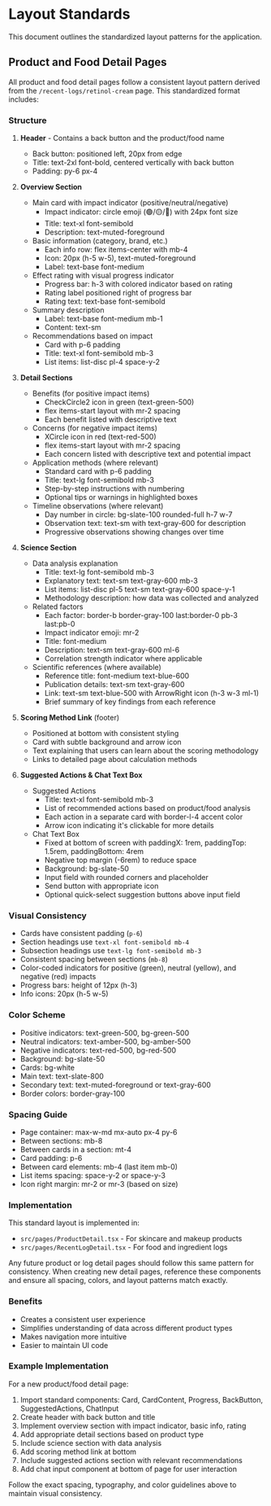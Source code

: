 
# Layout Standards

This document outlines the standardized layout patterns for the application.

## Product and Food Detail Pages

All product and food detail pages follow a consistent layout pattern derived from the `/recent-logs/retinol-cream` page. This standardized format includes:

### Structure
1. **Header** - Contains a back button and the product/food name
   - Back button: positioned left, 20px from edge
   - Title: text-2xl font-bold, centered vertically with back button
   - Padding: py-6 px-4

2. **Overview Section**
   - Main card with impact indicator (positive/neutral/negative)
     - Impact indicator: circle emoji (🟢/🟡/🔴) with 24px font size
     - Title: text-xl font-semibold
     - Description: text-muted-foreground
   - Basic information (category, brand, etc.)
     - Each info row: flex items-center with mb-4
     - Icon: 20px (h-5 w-5), text-muted-foreground
     - Label: text-base font-medium
   - Effect rating with visual progress indicator
     - Progress bar: h-3 with colored indicator based on rating
     - Rating label positioned right of progress bar
     - Rating text: text-base font-semibold
   - Summary description
     - Label: text-base font-medium mb-1
     - Content: text-sm
   - Recommendations based on impact
     - Card with p-6 padding
     - Title: text-xl font-semibold mb-3
     - List items: list-disc pl-4 space-y-2

3. **Detail Sections**
   - Benefits (for positive impact items)
     - CheckCircle2 icon in green (text-green-500)
     - flex items-start layout with mr-2 spacing
     - Each benefit listed with descriptive text
   - Concerns (for negative impact items)
     - XCircle icon in red (text-red-500)
     - flex items-start layout with mr-2 spacing
     - Each concern listed with descriptive text and potential impact
   - Application methods (where relevant)
     - Standard card with p-6 padding
     - Title: text-lg font-semibold mb-3
     - Step-by-step instructions with numbering
     - Optional tips or warnings in highlighted boxes
   - Timeline observations (where relevant)
     - Day number in circle: bg-slate-100 rounded-full h-7 w-7
     - Observation text: text-sm with text-gray-600 for description
     - Progressive observations showing changes over time

4. **Science Section**
   - Data analysis explanation
     - Title: text-lg font-semibold mb-3
     - Explanatory text: text-sm text-gray-600 mb-3
     - List items: list-disc pl-5 text-sm text-gray-600 space-y-1
     - Methodology description: how data was collected and analyzed
   - Related factors
     - Each factor: border-b border-gray-100 last:border-0 pb-3 last:pb-0
     - Impact indicator emoji: mr-2
     - Title: font-medium
     - Description: text-sm text-gray-600 ml-6
     - Correlation strength indicator where applicable
   - Scientific references (where available)
     - Reference title: font-medium text-blue-600
     - Publication details: text-sm text-gray-600
     - Link: text-sm text-blue-500 with ArrowRight icon (h-3 w-3 ml-1)
     - Brief summary of key findings from each reference

5. **Scoring Method Link** (footer)
   - Positioned at bottom with consistent styling
   - Card with subtle background and arrow icon
   - Text explaining that users can learn about the scoring methodology
   - Links to detailed page about calculation methods

6. **Suggested Actions & Chat Text Box**
   - Suggested Actions
     - Title: text-xl font-semibold mb-3
     - List of recommended actions based on product/food analysis
     - Each action in a separate card with border-l-4 accent color
     - Arrow icon indicating it's clickable for more details
   - Chat Text Box
     - Fixed at bottom of screen with paddingX: 1rem, paddingTop: 1.5rem, paddingBottom: 4rem
     - Negative top margin (-6rem) to reduce space
     - Background: bg-slate-50
     - Input field with rounded corners and placeholder
     - Send button with appropriate icon
     - Optional quick-select suggestion buttons above input field

### Visual Consistency
- Cards have consistent padding (`p-6`)
- Section headings use `text-xl font-semibold mb-4`
- Subsection headings use `text-lg font-semibold mb-3`
- Consistent spacing between sections (`mb-8`)
- Color-coded indicators for positive (green), neutral (yellow), and negative (red) impacts
- Progress bars: height of 12px (h-3)
- Info icons: 20px (h-5 w-5)

### Color Scheme
- Positive indicators: text-green-500, bg-green-500
- Neutral indicators: text-amber-500, bg-amber-500
- Negative indicators: text-red-500, bg-red-500
- Background: bg-slate-50
- Cards: bg-white
- Main text: text-slate-800
- Secondary text: text-muted-foreground or text-gray-600
- Border colors: border-gray-100

### Spacing Guide
- Page container: max-w-md mx-auto px-4 py-6
- Between sections: mb-8
- Between cards in a section: mt-4
- Card padding: p-6
- Between card elements: mb-4 (last item mb-0)
- List items spacing: space-y-2 or space-y-3
- Icon right margin: mr-2 or mr-3 (based on size)

### Implementation
This standard layout is implemented in:
- `src/pages/ProductDetail.tsx` - For skincare and makeup products
- `src/pages/RecentLogDetail.tsx` - For food and ingredient logs

Any future product or log detail pages should follow this same pattern for consistency. When creating new detail pages, reference these components and ensure all spacing, colors, and layout patterns match exactly.

### Benefits
- Creates a consistent user experience
- Simplifies understanding of data across different product types
- Makes navigation more intuitive
- Easier to maintain UI code

### Example Implementation

For a new product/food detail page:
1. Import standard components: Card, CardContent, Progress, BackButton, SuggestedActions, ChatInput
2. Create header with back button and title
3. Implement overview section with impact indicator, basic info, rating
4. Add appropriate detail sections based on product type
5. Include science section with data analysis
6. Add scoring method link at bottom
7. Include suggested actions section with relevant recommendations
8. Add chat input component at bottom of page for user interaction

Follow the exact spacing, typography, and color guidelines above to maintain visual consistency.
